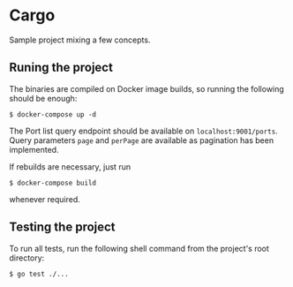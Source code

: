 # Cargo

Sample project mixing a few concepts.

## Runing the project

The binaries are compiled on Docker image builds, so running the following should be enough:

```
$ docker-compose up -d
```

The Port list query endpoint should be available on `localhost:9001/ports`.
Query parameters `page` and `perPage` are available as pagination has been implemented.

If rebuilds are necessary, just run

```
$ docker-compose build
```

whenever required.

## Testing the project

To run all tests, run the following shell command from the project's root directory:

```
$ go test ./...
```

